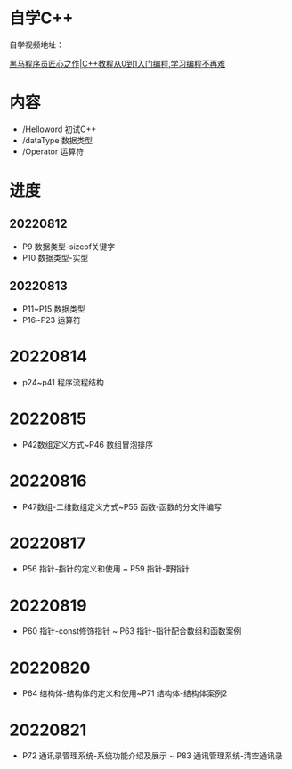 # 自学C++

自学视频地址：

[黑马程序员匠心之作|C++教程从0到1入门编程,学习编程不再难](https://www.bilibili.com/video/BV1et411b73Z?p=10&vd_source=a4e095d68862da71463ae9de87d5356c)

# 内容

- /Helloword 初试C++
- /dataType 数据类型
- /Operator 运算符

# 进度

## 20220812

- P9 数据类型-sizeof关键字
- P10 数据类型-实型

## 20220813

- P11~P15 数据类型
- P16~P23 运算符


# 20220814

- p24~p41 程序流程结构

# 20220815

- P42数组定义方式~P46 数组冒泡排序

# 20220816

- P47数组-二维数组定义方式~P55 函数-函数的分文件编写

# 20220817

- P56 指针-指针的定义和使用 ~ P59 指针-野指针

# 20220819

- P60 指针-const修饰指针 ~ P63 指针-指针配合数组和函数案例

# 20220820

- P64 结构体-结构体的定义和使用~P71 结构体-结构体案例2

# 20220821

- P72 通讯录管理系统-系统功能介绍及展示 ~ P83 通讯管理系统-清空通讯录